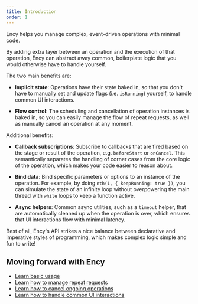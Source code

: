 ```yaml
---
title: Introduction
order: 1
---
```


Ency helps you manage complex, event-driven operations with minimal code.

By adding extra layer between an operation and the execution of that operation, Ency can abstract away common, boilerplate logic that you would otherwise have to handle yourself.

The two main benefits are:

* **Implicit state**: Operations have their state baked in, so that you don't have to manually set and update flags (i.e. `isRunning`) yourself, to handle common UI interactions.

* **Flow control**: The scheduling and cancellation of operation instances is baked in, so you can easily manage the flow of repeat requests, as well as manually cancel an operation at any moment.

Additional benefits:

* **Callback subscriptions**: Subscribe to callbacks that are fired based on the stage or result of the operation, e.g. `beforeStart` or `onCancel`. This semantically separates the handling of corner cases from the core logic of the operation, which makes your code easier to reason about.

* **Bind data**: Bind specific parameters or options to an instance of the operation. For example, by doing `nth(1, { keepRunning: true })`, you can simulate the state of an infinite loop without overpowering the main thread with `while` loops to keep a function active.

* **Async helpers**: Common async utilities, such as a `timeout` helper, that are automatically cleaned up when the operation is over, which ensures that UI interactions flow with minimal latency.

Best of all, Ency's API strikes a nice balance between declarative and imperative styles of programming, which makes complex logic simple and fun to write!

## Moving forward with Ency

* [Learn basic usage](/ency/getting-started)
* [Learn how to manage repeat requests](/ency/task-flow)
* [Learn how to cancel ongoing operations](/ency/task-cancelation)
* [Learn how to handle common UI interactions](/ency/task-state)
